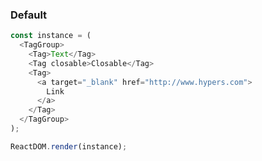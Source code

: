 ### Default

<!--start-code-->

```js
const instance = (
  <TagGroup>
    <Tag>Text</Tag>
    <Tag closable>Closable</Tag>
    <Tag>
      <a target="_blank" href="http://www.hypers.com">
        Link
      </a>
    </Tag>
  </TagGroup>
);

ReactDOM.render(instance);
```

<!--end-code-->
